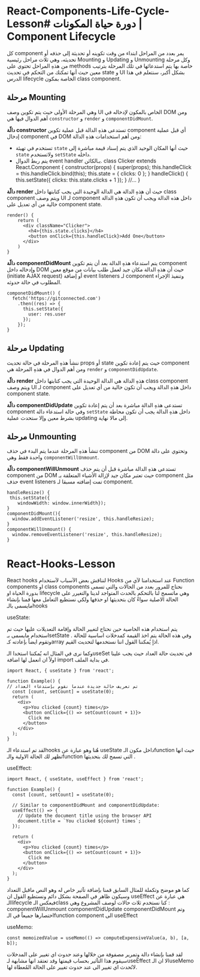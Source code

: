 # React-Components-Life-Cycle-Lesson# دورة حياة المكونات | Component Lifecycle

كل component يمر بعدد من المراحل ابتداء من وقت تكوينه أو تحديثة إلى حذفه أو تحديثه، وهي ثلاث مراحل رئيسية Mounting و Updating و Unmounting وكل مرحلة من هذهِ المراحل تحتوي على methods خاصة بها يتم استدعائها في تلك المرحلة بترتيب معين حيث أنها تمكنك من التحكم في تحديث state و UI بشكل أكبر، سنتعلم في هذا الدرس lifecycle الخاصة بمكون class component.



## مرحلة Mounting

وهي المرحلة الأولى حيث يتم تكوين وصف UI الخاص بالمكون لإدخاله في DOM ومن أهم الدوال فيها هي `constructor` و `render` و `componentDidMount`.


**دالّة constructor** 
تستدعى هذهِ الدالة قبل عملية تكوين component أي قبل عملية إدخال component في DOM ومن أهم استخدامات هذهِ الدالة:

- تستخدم في تهيئة `state` حيث أنها المكان الوحيد الذي يتم إسناد قيمة مباشرة إلى `state` ولاتستخدم `setState` داخله.
- يتم ربط الدوال event handler بـالكائن.
    class Clicker extends React.Component {
      constructor(props) {
        super(props);
        this.handleClick = this.handleClick.bind(this);
        this.state = {
           clicks: 0
        };
      }
      handleClick() {
        this.setState({ 
          clicks: this.state.clicks + 1
        });
      }
      //...
    }


**دالّة render**
حيث أن هذهِ الدالة هي الدالة الوحيدة التي يجب كتابتها داخل class component ويتم وصف UI لـ component داخل هذه الدالة ويجب أن تكون هذهِ الدالة خالية من أي تعديل على component state.

    render() {
        return (
          <div className="Clicker">
            <h4>{this.state.clicks}</h4>
            <button onClick={this.handleClick}>Add One</button>
          </div>
        )
    }


**دالّة** **componentDidMount**
يتم استدعاء هذهِ الدالة بعد أن يتم تكوين component وإدخاله داخل DOM حيث أن هذهِ الدالة مكان جيد لعمل طلب بيانات من موقع معين (initiate AJAX request) أو إضافة event listeners لـ component وتنفيذ الإجراء المطلوب في حالة حدوثه.

    componetDidMount() {
      fetch('https://gitconnected.com')
        .then((res) => {
          this.setState({
            user: res.user
          });
        });
    }



## مرحلة Updating

ننشأ هذهِ المرحلة في حالة تحديث props أو state حيث يتم إعادة تكوين component ومن أهم الدوال في هذهِ المرحلة هي `render` و `componentDidUpdate`.

**دالّة** **render**
هذهِ الدالة هي الدالة الوحيدة التي يجب كتابتها داخل class component ويتم وصف UI لـ component داخل هذهِ الدالة ويجب أن تكون خالية من أي تعديل على component state.

**دالّة** **componentDidUpdate**
تستدعى هذهِ الدالة مباشرة بعد أن يتم إعادة تكوين component وفي حالة استدعاء دالة `setState` داخل هذهِ الدالة يجب أن تكون محاطة بشرط معين وإلا ستحدث عملية updating إلى مالا نهاية.

## مرحلة Unmounting

تنشأ هذهِ المرحلة عندما يتم البدء في حذف component من DOM وتحتوي على دالة واحدة فقط وهي `componentWillUnmount`.


**دالّة** **componentWillUnmount**
تستدعى هذهِ الدالة مباشرة قبل أن يتم حذف component من DOM حيث تعتبر مكان جيد لإزالة الأشياء المتعلقة بـ component مثل حذف event listeners تمت إضافته مسبقا لـ component.


    handleResize() {
     this.setState({
        windowWidth: window.innerWidth});
    }
    componentDidMount(){
      window.addEventListener('resize', this.handleResize);
    }
    componentWillUnmount() {
      window.removeEventListener('resize', this.handleResize);
    }
# React-Hooks-Lesson
React hooks
لنناقش بعض الآسباب لآستخدام Hooks عند استخدامنا لآي من Function components او  class components
نحتاج للمرور بعدد من الحالات والتي تسمى بدورة الحياة او lifecycle  وهي ماتسمح لنا بالتحكم بالحدث المتواجد لدينا 
والتغيرر على الحالة الاصلية سواءً كان بتحديثها او حذفها ولكي نستطيع  التعامل معها قمنا بإنشاء مايسمى بالـhooks 


useState:

يتم استخدام هذه الخاصية حين نحتاج لتغيير الحالة وإقامة التعديلات عليها حيث تم استخدام مايسمى بـsetState وفي هذه الحالة يتم اخذ القيمة كمدخلات اساسية للحالة . وتقوم ايضاً بإعادته كـarray
اذاٍ يُمكننا القول اننا نستخدمها لتحديث القيم.

وكما نرى في المثال انه يٌمكننا استخدا الـuseSet في تحديث حالة العداد
حيث يجب علينا اولاً ان انعمل لها اضافة import في بداية الملف.


    import React, { useState } from 'react';
    
    function Example() {
    // تم تعريف حالة جديدة عندما نقوم بإستدعاء العداد
      const [count, setCount] = useState(0);
      return (
        <div>
          <p>You clicked {count} times</p>
          <button onClick={() => setCount(count + 1)}>
            Click me
          </button>
        </div>
      );
    }

لقد تم استدعاء الـhooks  هُنا وهو عبارة عن useState داخل مكون الـfunction
حيث انها تظهر لك الحالة الاولية والـfunction التي تسمح لك بتحديثها .


useEffect:


    import React, { useState, useEffect } from 'react';
    
    function Example() {
      const [count, setCount] = useState(0);
    
      // Similar to componentDidMount and componentDidUpdate:
      useEffect(() => {
        // Update the document title using the browser API
        document.title = `You clicked ${count} times`;
      });
    
      return (
        <div>
          <p>You clicked {count} times</p>
          <button onClick={() => setCount(count + 1)}>
            Click me
          </button>
        </div>
      );
    }

كما هو موضح وتكملة للمثال السابق قمنا بإضافة تآثير خاص له وهو النص ماقبل التعداد وسيكون ظاهر في الصفحة بشكل دائم
ونستطيع القول ان useEffect هي عبارة عن الـlifecycle فبعكس الـclass كنا نستخدم ثلاث حالات لوصف المشروع وهي :
componentWillUnmount
componentDidUpdate
componentDidMount
وتم اختصارها جميعاً في الـfunction component الى useEffect



useMemo:

    const memoizedValue = useMemo(() => computeExpensiveValue(a, b), [a, b]);

لقد قمنا بإنشاء دالة وتمرير مصفوفة من خلالها وعند حدوث اي تغيير على المدخلات سيقوم هذا التآثير بحساب قيمتها وقد تعتقد انها مشابهة لـuseEffect الا ان الـuseMemo لاتُحدث اي تغيير الى عند حدوث تغيير على الحالة المُعطاة لها.

